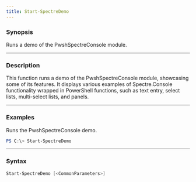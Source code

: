 ```yaml
---
title: Start-SpectreDemo
---
```








### Synopsis
Runs a demo of the PwshSpectreConsole module.



---


### Description

This function runs a demo of the PwshSpectreConsole module, showcasing some of its features. It displays various examples of Spectre.Console functionality wrapped in PowerShell functions, such as text entry, select lists, multi-select lists, and panels.



---


### Examples
Runs the PwshSpectreConsole demo.

```powershell
PS C:\> Start-SpectreDemo
```


---


### Syntax
```powershell
Start-SpectreDemo [<CommonParameters>]
```


